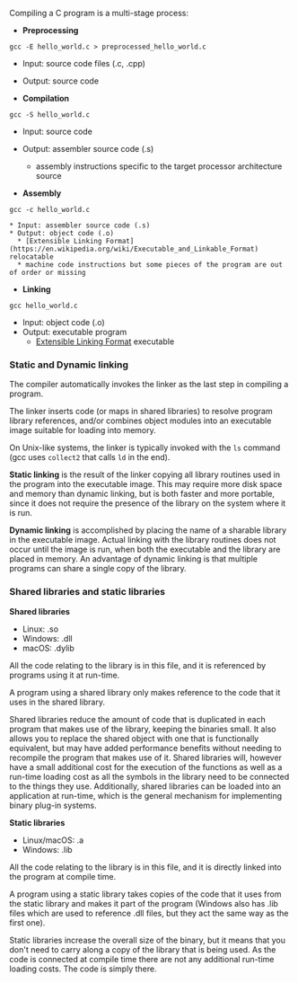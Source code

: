 Compiling a C program is a multi-stage process:

* **Preprocessing**
```
gcc -E hello_world.c > preprocessed_hello_world.c
```
  * Input: source code files (.c, .cpp)
  * Output: source code


* **Compilation**
```
gcc -S hello_world.c
```
  * Input: source code
  * Output: assembler source code (.s)
    * assembly instructions specific to the target processor architecture source


* **Assembly**
```
gcc -c hello_world.c
```
    * Input: assembler source code (.s)
    * Output: object code (.o)
      * [Extensible Linking Format](https://en.wikipedia.org/wiki/Executable_and_Linkable_Format) relocatable
      * machine code instructions but some pieces of the program are out of order or missing

* **Linking**
```
gcc hello_world.c
```
  * Input: object code (.o)
  * Output: executable program
     * [Extensible Linking Format](https://en.wikipedia.org/wiki/Executable_and_Linkable_Format) executable


### Static and Dynamic linking

The compiler automatically invokes the linker as the last step in compiling a program.

The linker inserts code (or maps in shared libraries) to resolve program library references, and/or combines object modules into an executable image suitable for loading into memory.

On Unix-like systems, the linker is typically invoked with the `ls` command (gcc uses `collect2` that calls `ld` in the end).

**Static linking** is the result of the linker copying all library routines used in the program into the executable image. This may require more disk space and memory than dynamic linking, but is both faster and more portable, since it does not require the presence of the library on the system where it is run.

**Dynamic linking** is accomplished by placing the name of a sharable library in the executable image. Actual linking with the library routines does not occur until the image is run, when both the executable and the library are placed in memory. An advantage of dynamic linking is that multiple programs can share a single copy of the library.


### Shared libraries and static libraries

**Shared libraries**
* Linux: .so
* Windows: .dll
* macOS: .dylib

All the code relating to the library is in this file, and it is referenced by programs using it at run-time.

A program using a shared library only makes reference to the code that it uses in the shared library.

Shared libraries reduce the amount of code that is duplicated in each program that makes use of the library, keeping the binaries small. It also allows you to replace the shared object with one that is functionally equivalent, but may have added performance benefits without needing to recompile the program that makes use of it. Shared libraries will, however have a small additional cost for the execution of the functions as well as a run-time loading cost as all the symbols in the library need to be connected to the things they use. Additionally, shared libraries can be loaded into an application at run-time, which is the general mechanism for implementing binary plug-in systems.

**Static libraries**
* Linux/macOS: .a
* Windows: .lib

All the code relating to the library is in this file, and it is directly linked into the program at compile time.

A program using a static library takes copies of the code that it uses from the static library and makes it part of the program (Windows also has .lib files which are used to reference .dll files, but they act the same way as the first one).

Static libraries increase the overall size of the binary, but it means that you don't need to carry along a copy of the library that is being used. As the code is connected at compile time there are not any additional run-time loading costs. The code is simply there.
